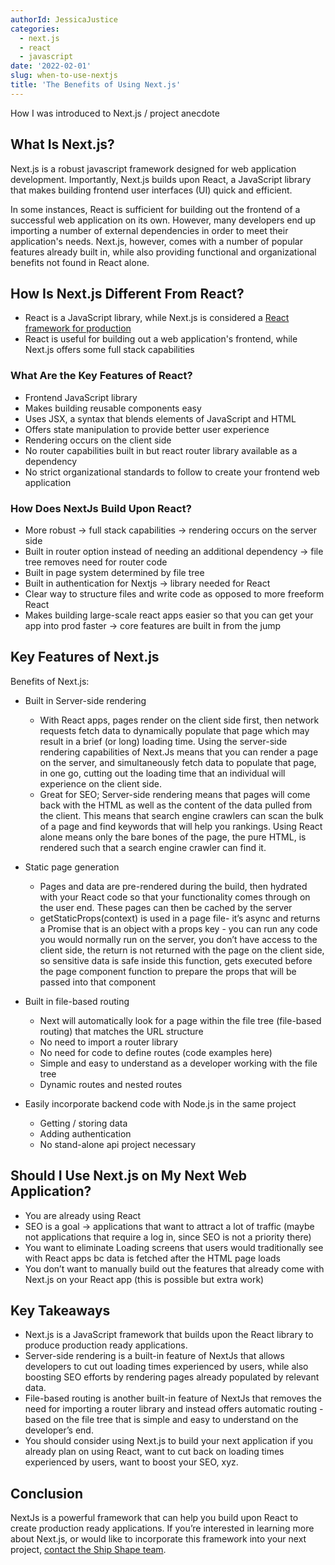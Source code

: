 ```yaml
---
authorId: JessicaJustice
categories:
  - next.js
  - react
  - javascript
date: '2022-02-01'
slug: when-to-use-nextjs
title: 'The Benefits of Using Next.js'
---
```


How I was introduced to Next.js / project anecdote

## What Is Next.js?

Next.js is a robust javascript framework designed for web application development. Importantly, Next.js builds upon React, a JavaScript library that makes building frontend user interfaces (UI) quick and efficient.

In some instances, React is sufficient for building out the frontend of a successful web application on its own. However, many developers end up importing a number of external dependencies in order to meet their application's needs. Next.js, however, comes with a number of popular features already built in, while also providing functional and organizational benefits not found in React alone.

## How Is Next.js Different From React?

- React is a JavaScript library, while Next.js is considered a [React framework for production](https://nextjs.org/)
- React is useful for building out a web application's frontend, while Next.js offers some full stack capabilities

### What Are the Key Features of React?

- Frontend JavaScript library
- Makes building reusable components easy
- Uses JSX, a syntax that blends elements of JavaScript and HTML
- Offers state manipulation to provide better user experience
- Rendering occurs on the client side
- No router capabilities built in but react router library available as a dependency
- No strict organizational standards to follow to create your frontend web application

### How Does NextJs Build Upon React?

- More robust -> full stack capabilities -> rendering occurs on the server side
- Built in router option instead of needing an additional dependency -> file tree removes need for router code
- Built in page system determined by file tree
- Built in authentication for Nextjs -> library needed for React
- Clear way to structure files and write code as opposed to more freeform React
- Makes building large-scale react apps easier so that you can get your app into prod faster -> core features are built in from the jump

## Key Features of Next.js

Benefits of Next.js:

- Built in Server-side rendering
  - With React apps, pages render on the client side first, then network requests fetch data to dynamically populate that page which may result in a brief (or long) loading time. Using the server-side rendering capabilities of Next.Js means that you can render a page on the server, and simultaneously fetch data to populate that page, in one go, cutting out the loading time that an individual will experience on the client side.
  - Great for SEO; Server-side rendering means that pages will come back with the HTML as well as the content of the data pulled from the client. This means that search engine crawlers can scan the bulk of a page and find keywords that will help you rankings. Using React alone means only the bare bones of the page, the pure HTML, is rendered such that a search engine crawler can find it.
- Static page generation

  - Pages and data are pre-rendered during the build, then hydrated with your React code so that your functionality comes through on the user end. These pages can then be cached by the server
  - getStaticProps(context) is used in a page file- it’s async and returns a Promise that is an object with a props key - you can run any code you would normally run on the server, you don’t have access to the client side, the return is not returned with the page on the client side, so sensitive data is safe inside this function, gets executed before the page component function to prepare the props that will be passed into that component

- Built in file-based routing
  - Next will automatically look for a page within the file tree (file-based routing) that matches the URL structure
  - No need to import a router library
  - No need for code to define routes (code examples here)
  - Simple and easy to understand as a developer working with the file tree
  - Dynamic routes and nested routes
- Easily incorporate backend code with Node.js in the same project
  - Getting / storing data
  - Adding authentication
  - No stand-alone api project necessary

## Should I Use Next.js on My Next Web Application?

- You are already using React
- SEO is a goal -> applications that want to attract a lot of traffic (maybe not applications that require a log in, since SEO is not a priority there)
- You want to eliminate Loading screens that users would traditionally see with React apps bc data is fetched after the HTML page loads
- You don’t want to manually build out the features that already come with Next.js on your React app (this is possible but extra work)

## Key Takeaways

- Next.js is a JavaScript framework that builds upon the React library to produce production ready applications.
- Server-side rendering is a built-in feature of NextJs that allows developers to cut out loading times experienced by users, while also boosting SEO efforts by rendering pages already populated by relevant data.
- File-based routing is another built-in feature of NextJs that removes the need for importing a router library and instead offers automatic routing - based on the file tree that is simple and easy to understand on the developer’s end.
- You should consider using Next.js to build your next application if you already plan on using React, want to cut back on loading times experienced by users, want to boost your SEO, xyz.

## Conclusion

NextJs is a powerful framework that can help you build upon React to create production ready applications. If you’re interested in learning more about Next.js, or would like to incorporate this framework into your next project, [contact the Ship Shape team](https://shipshape.io/contact/).
